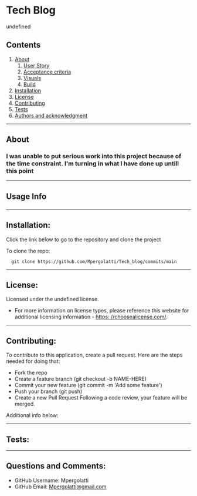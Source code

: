 
    
# Tech Blog

undefined

## Contents
  1. [About](#about)
      1. [User Story](#user%20story)
      2. [Acceptance criteria](#acceptance%20criteria)
      3. [Visuals](#visuals)
      4. [Build](#build)
  2. [Installation](#installation)
  3. [License](#license)
  4. [Contributing](#contributing)
  5. [Tests](#tests)
  6. [Authors and acknowledgment](#authors%20and%20acknowledgment)
---
## About
 ### I was unable to put serious work into this project because of the time constraint. I'm turning in what I have done up untill this point
---
## Usage Info
  ### 
---
## Installation:
  Click the link below to go to the repository and clone the project

  To clone the repo:
  
      git clone https://github.com/Mpergolatti/Tech_blog/commits/main
  
---
## License:

  Licensed under the undefined license.

  * For more information on license types, please reference this website
  for additional licensing information - [https: //choosealicense.com/](https://choosealicense.com/).
---
## Contributing:
  
  To contribute to this application, create a pull request.
  Here are the steps needed for doing that:
  - Fork the repo
  - Create a feature branch (git checkout -b NAME-HERE)
  - Commit your new feature (git commit -m 'Add some feature')
  - Push your branch (git push)
  - Create a new Pull Request
  Following a code review, your feature will be merged.

  Additional info below:

  
---
## Tests:
  
  
---
## Questions and Comments:
* GitHub Username: Mpergolatti
* GitHub Email: Mpergolatti@gmail.com

